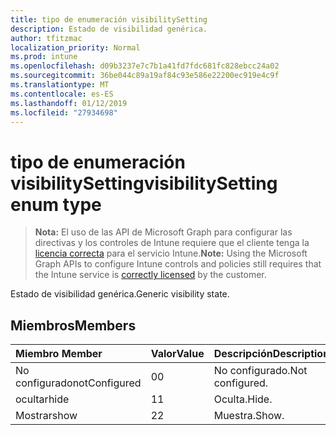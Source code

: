 ```yaml
---
title: tipo de enumeración visibilitySetting
description: Estado de visibilidad genérica.
author: tfitzmac
localization_priority: Normal
ms.prod: intune
ms.openlocfilehash: d09b3237e7c7b1a41fd7fdc681fc828ebcc24a02
ms.sourcegitcommit: 36be044c89a19af84c93e586e22200ec919e4c9f
ms.translationtype: MT
ms.contentlocale: es-ES
ms.lasthandoff: 01/12/2019
ms.locfileid: "27934698"
---
```

# <a name="visibilitysetting-enum-type"></a><span data-ttu-id="efc82-103">tipo de enumeración visibilitySetting</span><span class="sxs-lookup"><span data-stu-id="efc82-103">visibilitySetting enum type</span></span>

> <span data-ttu-id="efc82-104">**Nota:** El uso de las API de Microsoft Graph para configurar las directivas y los controles de Intune requiere que el cliente tenga la [licencia correcta](https://go.microsoft.com/fwlink/?linkid=839381) para el servicio Intune.</span><span class="sxs-lookup"><span data-stu-id="efc82-104">**Note:** Using the Microsoft Graph APIs to configure Intune controls and policies still requires that the Intune service is [correctly licensed](https://go.microsoft.com/fwlink/?linkid=839381) by the customer.</span></span>

<span data-ttu-id="efc82-105">Estado de visibilidad genérica.</span><span class="sxs-lookup"><span data-stu-id="efc82-105">Generic visibility state.</span></span>
## <a name="members"></a><span data-ttu-id="efc82-106">Miembros</span><span class="sxs-lookup"><span data-stu-id="efc82-106">Members</span></span>
|<span data-ttu-id="efc82-107">Miembro	</span><span class="sxs-lookup"><span data-stu-id="efc82-107">Member</span></span>|<span data-ttu-id="efc82-108">Valor</span><span class="sxs-lookup"><span data-stu-id="efc82-108">Value</span></span>|<span data-ttu-id="efc82-109">Descripción</span><span class="sxs-lookup"><span data-stu-id="efc82-109">Description</span></span>|
|:---|:---|:---|
|<span data-ttu-id="efc82-110">No configurado</span><span class="sxs-lookup"><span data-stu-id="efc82-110">notConfigured</span></span>|<span data-ttu-id="efc82-111">0</span><span class="sxs-lookup"><span data-stu-id="efc82-111">0</span></span>|<span data-ttu-id="efc82-112">No configurado.</span><span class="sxs-lookup"><span data-stu-id="efc82-112">Not configured.</span></span>|
|<span data-ttu-id="efc82-113">ocultar</span><span class="sxs-lookup"><span data-stu-id="efc82-113">hide</span></span>|<span data-ttu-id="efc82-114">1</span><span class="sxs-lookup"><span data-stu-id="efc82-114">1</span></span>|<span data-ttu-id="efc82-115">Oculta.</span><span class="sxs-lookup"><span data-stu-id="efc82-115">Hide.</span></span>|
|<span data-ttu-id="efc82-116">Mostrar</span><span class="sxs-lookup"><span data-stu-id="efc82-116">show</span></span>|<span data-ttu-id="efc82-117">2</span><span class="sxs-lookup"><span data-stu-id="efc82-117">2</span></span>|<span data-ttu-id="efc82-118">Muestra.</span><span class="sxs-lookup"><span data-stu-id="efc82-118">Show.</span></span>|



